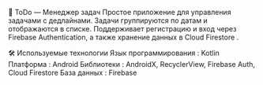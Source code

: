 📱 ToDo — Менеджер задач
Простое приложение для управления задачами с дедлайнами. Задачи группируются по датам и отображаются в списке.
Поддерживает регистрацию и вход через Firebase Authentication, а также хранение данных в Cloud Firestore .

🛠️ Используемые технологии
Язык программирования : Kotlin
Платформа : Android
Библиотеки : AndroidX, RecyclerView, Firebase Auth, Cloud Firestore
База данных : Firebase


